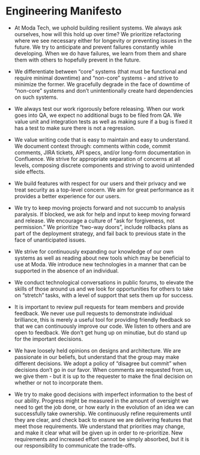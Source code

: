 # Engineering Manifesto

- At Moda Tech, we uphold building resilient systems. We always ask ourselves, how will this hold up over time? We prioritize refactoring where we see necessary either for longevity or preventing issues in the future. We try to anticipate and prevent failures constantly while developing. When we do have failures, we learn from them and share them with others to hopefully prevent in the future.

- We differentiate between “core” systems (that must be functional and require minimal downtime) and “non-core” systems - and strive to minimize the former. We gracefully degrade in the face of downtime of “non-core” systems and don’t unintentionally create hard dependencies on such systems.

- We always test our work rigorously before releasing. When our work goes into QA, we expect no additional bugs to be filed from QA. We value unit and integration tests as well as making sure if a bug is fixed it has a test to make sure there is not a regression. 

- We value writing code that is easy to maintain and easy to understand. We document context through: comments within code, commit comments, JIRA tickets, API specs, and/or long-form documentation in Confluence. We strive for appropriate separation of concerns at all levels, composing discrete components and striving to avoid unintended side effects.

- We build features with respect for our users and their privacy and we treat security as a top-level concern. We aim for great performance as it provides a better experience for our users. 

- We try to keep moving projects forward and not succumb to analysis paralysis. If blocked, we ask for help and input to keep moving forward and release. We encourage a culture of “ask for forgiveness, not permission.” We prioritize “two-way doors”, include rollbacks plans as part of the deployment strategy, and fail back to previous state in the face of unanticipated issues.

- We strive for continuously expanding our knowledge of our own systems as well as reading about new tools which may be beneficial to use at Moda. We introduce new technologies in a manner that can be supported in the absence of an individual.

- We conduct technological conversations in public forums, to elevate the skills of those around us and we look for opportunities for others to take on “stretch” tasks, with a level of support that sets them up for success.

- It is important to review pull requests for team members and provide feedback. We never use pull requests to demonstrate individual brilliance, this is merely a useful tool for providing friendly feedback so that we can continuously improve our code. We listen to others and are open to feedback. We don’t get hung up on minutiae, but do stand up for the important decisions.

- We have loosely held opinions on designs and architecture. We are passionate in our beliefs, but understand that the group may make different decisions. We adopt a policy of “disagree but commit” when decisions don’t go in our favor. When comments are requested from us, we give them - but it is up to the requester to make the final decision on whether or not to incorporate them.

- We try to make good decisions with imperfect information to the best of our ability. Progress might be measured in the amount of oversight we need to get the job done, or how early in the evolution of an idea we can successfully take ownership. We continuously refine requirements until they are clear, and check back to ensure we are delivering features that meet those requirements. We understand that priorities may change, and make it clear what will be given up in order to re-prioritize. New requirements and increased effort cannot be simply absorbed, but it is our responsibility to communicate the trade-offs.

